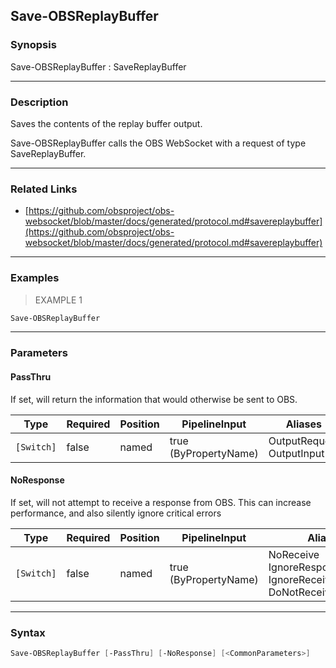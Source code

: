 Save-OBSReplayBuffer
--------------------




### Synopsis
Save-OBSReplayBuffer : SaveReplayBuffer



---


### Description

Saves the contents of the replay buffer output.


Save-OBSReplayBuffer calls the OBS WebSocket with a request of type SaveReplayBuffer.



---


### Related Links
* [https://github.com/obsproject/obs-websocket/blob/master/docs/generated/protocol.md#savereplaybuffer](https://github.com/obsproject/obs-websocket/blob/master/docs/generated/protocol.md#savereplaybuffer)





---


### Examples
> EXAMPLE 1

```PowerShell
Save-OBSReplayBuffer
```


---


### Parameters
#### **PassThru**

If set, will return the information that would otherwise be sent to OBS.






|Type      |Required|Position|PipelineInput        |Aliases                      |
|----------|--------|--------|---------------------|-----------------------------|
|`[Switch]`|false   |named   |true (ByPropertyName)|OutputRequest<br/>OutputInput|



#### **NoResponse**

If set, will not attempt to receive a response from OBS.
This can increase performance, and also silently ignore critical errors






|Type      |Required|Position|PipelineInput        |Aliases                                                                |
|----------|--------|--------|---------------------|-----------------------------------------------------------------------|
|`[Switch]`|false   |named   |true (ByPropertyName)|NoReceive<br/>IgnoreResponse<br/>IgnoreReceive<br/>DoNotReceiveResponse|





---


### Syntax
```PowerShell
Save-OBSReplayBuffer [-PassThru] [-NoResponse] [<CommonParameters>]
```
